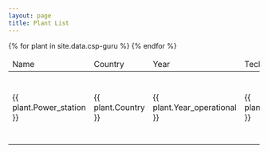```yaml
---
layout: page
title: Plant List
---
```


<table id="csp-table">
    <thead>
        <tr>
            <td>Name</td>
            <td>Country</td>
            <td>Year</td>
            <td>Technology</td>
            <td>Capacity [MW]</td>
            <td>Storage capacity [h]</td>
            <td>LCOE [USD/kWh]</td>
            <td>Remuneration [USD/kWh]</td>
        </tr>
    </thead>
    <tbody>
    {% for plant in site.data.csp-guru %}
        <tr>
            <td>{{ plant.Power_station }}</td>
            <td>{{ plant.Country }}</td>
            <td>{{ plant.Year_operational }}</td>
            <td>{{ plant.Technology }}</td>
            <td>{{ plant.Capacity_MW }}</td>
            <td>{{ plant.Storage_capacity_h }}</td>
            <td>
            {%- if plant.LCOE_5_25_USD2018_per_kWh -%}
                {{ plant.LCOE_5_25_USD2018_per_kWh | round: 2}}
            {%- else -%}
                {{ plant.LCOE_5_25_USD2018_per_kWh }}
            {%- endif -%}
            </td>
            <td>
            {%- if plant.Remuneration_USD2018_per_kWh_deflated -%}
                {{ plant.Remuneration_USD2018_per_kWh_deflated | round: 2}}
            {%- else -%}
                {{ plant.Remuneration_USD2018_per_kWh_deflated }}
            {%- endif -%}
            </td>
        </tr>
    {% endfor %}
    </tbody>
</table>

<script type="text/javascript">
    $(document).ready( function () {
        $('#csp-table').DataTable({
            "paging": false,
            "order": [[ 2, "desc" ]]
        });
    } );
</script>
